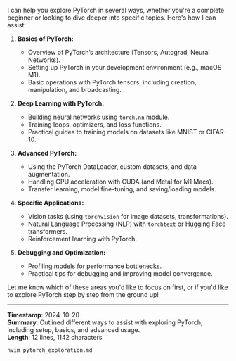 I can help you explore PyTorch in several ways, whether you're a complete beginner or looking to dive deeper into specific topics. Here's how I can assist:

1. **Basics of PyTorch:**
   - Overview of PyTorch’s architecture (Tensors, Autograd, Neural Networks).
   - Setting up PyTorch in your development environment (e.g., macOS M1).
   - Basic operations with PyTorch tensors, including creation, manipulation, and broadcasting.

2. **Deep Learning with PyTorch:**
   - Building neural networks using `torch.nn` module.
   - Training loops, optimizers, and loss functions.
   - Practical guides to training models on datasets like MNIST or CIFAR-10.

3. **Advanced PyTorch:**
   - Using the PyTorch DataLoader, custom datasets, and data augmentation.
   - Handling GPU acceleration with CUDA (and Metal for M1 Macs).
   - Transfer learning, model fine-tuning, and saving/loading models.

4. **Specific Applications:**
   - Vision tasks (using `torchvision` for image datasets, transformations).
   - Natural Language Processing (NLP) with `torchtext` or Hugging Face transformers.
   - Reinforcement learning with PyTorch.

5. **Debugging and Optimization:**
   - Profiling models for performance bottlenecks.
   - Practical tips for debugging and improving model convergence.

Let me know which of these areas you'd like to focus on first, or if you'd like to explore PyTorch step by step from the ground up!

---

**Timestamp**: 2024-10-20  
**Summary**: Outlined different ways to assist with exploring PyTorch, including setup, basics, and advanced usage.  
**Length**: 12 lines, 1142 characters  

```bash
nvim pytorch_exploration.md
```
